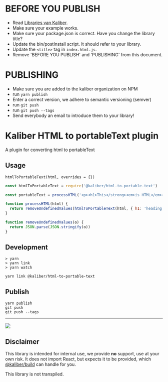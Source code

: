 # BEFORE YOU PUBLISH
- Read [Libraries van Kaliber](https://docs.google.com/document/d/1FrJi-xWtKkbocyMVK5A5_hupjl5E4gD4rDvATDlxWyc/edit#heading=h.bb3md3gyf493).
- Make sure your example works.
- Make sure your package.json is correct. Have you change the library title?
- Update the bin/postInstall script. It should refer to your library.
- Update the `<title>` tag in `index.html.js`.
- Remove 'BEFORE YOU PUBLISH' and 'PUBLISHING' from this document.

# PUBLISHING
- Make sure you are added to the kaliber organization on NPM
- run `yarn publish`
- Enter a correct version, we adhere to semantic versioning (semver)
- run `git push`
- run `git push --tags`
- Send everybody an email to introduce them to your library!

# Kaliber HTML to portableText plugin
A plugin for converting html to portableText

## Usage
`htmlToPortableText(html, overrides = {})`

```js
const htmlToPortableText = require('@kaliber/html-to-portable-text')

const portableText = processHTML('<p><h1>This</strong><em>is HTML</em></p>')

function processHTML(html) {
  return removeUndefinedValues(htmlToPortableText(html, { h1: 'heading', h2: 'subheading' }))
}

function removeUndefinedValues(o) {
  return JSON.parse(JSON.stringify(o))
}
```

## Development

```
> yarn
> yarn link
> yarn watch
```

```
yarn link @kaliber/html-to-portable-text
```

## Publish

```
yarn publish
git push
git push --tags
```
---
![](https://media.giphy.com/media/C6JQPEUsZUyVq/giphy.gif)

## Disclaimer
This library is intended for internal use, we provide __no__ support, use at your own risk. It does not import React, but expects it to be provided, which [@kaliber/build](https://kaliberjs.github.io/build/) can handle for you.

This library is not transpiled.
